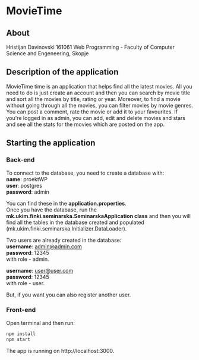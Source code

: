 # MovieTime

## About

Hristijan Davinovski 161061
Web Programming - Faculty of Computer Science and Engeneering, Skopje

## Description of the application

MovieTime time is an application that helps find all the latest movies. All you need to do is just create an account and then
you can search by movie title and sort all the movies by title, rating or year. Moreover, to find a movie without 
going through all the movies, you can filter movies by movie genres. You can post a comment, rate the movie or 
add it to your favourites. If you're logged in as admin, you can add, edit and delete movies and stars and see all the stats
for the movies which are posted on the app.

## Starting the application

### Back-end
To connect to the database, you need to create a database with:  <br/>
**name**: proektWP  <br/>
**user**: postgres  <br/>
**password**: admin  <br/>

You can find these in the **application.properties**.  <br/>
Once you have the database, run the **mk.ukim.finki.seminarska.SeminarskaApplication class** and then you will find all the tables
in the database created and populated (mk.ukim.finki.seminarska.Initializer.DataLoader).

Two users are already created in the database: <br/>
**username**: admin@admin.com  <br/>
**password**: 12345  <br/>
with role - admin.  <br/>

**username**: user@user.com <br/>
**password**: 12345  <br/>
with role - user.  <br/>

But, if you want you can also register another user. 

### Front-end

Open terminal and then run:

```javascript
npm install
npm start
```
The app is running on http://localhost:3000.
